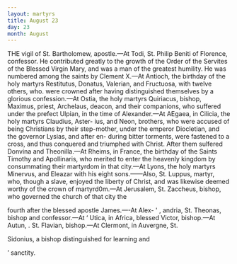 ```yaml
---
layout: martyrs
title: August 23
day: 23
month: August
---
```

THE vigil of St. Bartholomew, apostle.—At Todi,
St. Philip Beniti of Florence, confessor. He
contributed greatly to the growth of the Order of
the Servites of the Blessed Virgin Mary, and was a
man of the greatest humility. He was numbered
among the saints by Clement X.—At Antioch, the
birthday of the holy martyrs Restitutus, Donatus,
Valerian, and Fructuosa, with twelve others, who.
were crowned after having distinguished themselves
by a glorious confession.—At Ostia, the holy martyrs
Quiriacus, bishop, Maximus, priest, Archelaus,
deacon, and their companions, who suffered under
the prefect Ulpian, in the time of Alexander.&mdash;At
AEgaea, in Cilicia, the holy martyrs Claudius, Aster-
ius, and Neon, brothers, who were accused of being
Christians by their step-mother, under the emperor
Diocletian, and the governor Lysias, and after en-
during bitter torments, were fastened to a cross, and
thus conquered and triumphed with Christ. After
them sulfered Donvina and Theonilla.—At Rheims,
in France, the birthday of the Saints Timothy and
Apollinaris, who merited to enter the heavenly
kingdom by consummating their martyrdom in that
city.—At Lyons, the holy martyrs Minervus, and
Eleazar with his eight sons.——Also, St. Luppus,
martyr, who, though a slave, enjoyed the liberty of
Christ, and was likewise deemed worthy of the
crown of martyrd0m.—At Jerusalem, St. Zaccheus,
bishop, who governed the church of that city the

fourth after the blessed apostle James.—-At Alex- '
, andria, St. Theonas, bishop and confessor.—At
‘ Utica, in Africa, blessed Victor, bishop.—At Autun,
. St. Flavian, bishop.—At Clermont, in Auvergne, St.

Sidonius, a bishop distinguished for learning and

’ sanctity.


